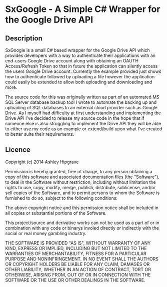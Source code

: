 SxGoogle - A Simple C# Wrapper for the Google Drive API
===========

Description
--------

SxGoogle is a small C# based wrapper for the Google Drive API which provides developers with a way to authenticate their applications with an end-users Google Drive account along with obtaining an OAUTH Access/Refresh Token so that in future the application can silently access the users Google Drive account. Currently the example provided just shows how to authenticate followed by uploading a file however the application could easily be extended to allow both uploading and downloading and more.

The source code for this was originally written as part of an automated MS SQL Server database backup tool I wrote to automate the backing up and uploading of SQL databases to an external cloud provider such as Google Drive. As I myself had difficulty at first understanding and implementing the Drive API I've decided to release my source code in the hope that if someone else is also struggling to implement the Drive API they will be able to either use my code as an example or extend/build upon what I've created to better suite their requirements.

Licence
--------
Copyright (c) 2014 Ashley Hipgrave

Permission is hereby granted, free of charge, to any person obtaining a copy of
this software and associated documentation files (the "Software"), to deal in
the Software without restriction, including without limitation the rights to
use, copy, modify, merge, publish, distribute, sublicense, and/or sell copies of
the Software, and to permit persons to whom the Software is furnished to do so,
subject to the following conditions:

The above copyright notice and this permission notice shall be included in all
copies or substantial portions of the Software. 

This project/source and derivative works can not be used as a part of or in 
combination with any code or binarys involed directly or indirectly with the 
social or real money gambling industry.

THE SOFTWARE IS PROVIDED "AS IS", WITHOUT WARRANTY OF ANY KIND, EXPRESS OR
IMPLIED, INCLUDING BUT NOT LIMITED TO THE WARRANTIES OF MERCHANTABILITY, FITNESS
FOR A PARTICULAR PURPOSE AND NONINFRINGEMENT. IN NO EVENT SHALL THE AUTHORS OR
COPYRIGHT HOLDERS BE LIABLE FOR ANY CLAIM, DAMAGES OR OTHER LIABILITY, WHETHER
IN AN ACTION OF CONTRACT, TORT OR OTHERWISE, ARISING FROM, OUT OF OR IN
CONNECTION WITH THE SOFTWARE OR THE USE OR OTHER DEALINGS IN THE SOFTWARE.
